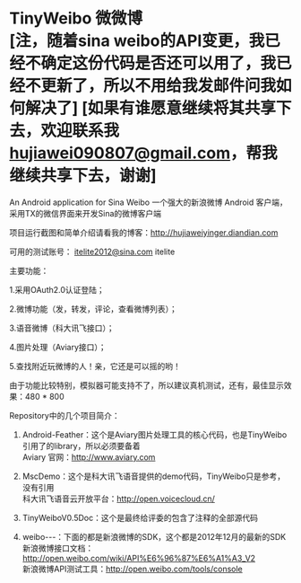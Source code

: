 TinyWeibo  微微博  
[注，随着sina weibo的API变更，我已经不确定这份代码是否还可以用了，我已经不更新了，所以不用给我发邮件问我如何解决了]
[如果有谁愿意继续将其共享下去，欢迎联系我<hujiawei090807@gmail.com>，帮我继续共享下去，谢谢]
=========

An Android application for Sina Weibo 一个强大的新浪微博 Android 客户端，采用TX的微信界面来开发Sina的微博客户端

项目运行截图和简单介绍请看我的博客：http://hujiaweiyinger.diandian.com

可用的测试账号：  itelite2012@sina.com   itelite

主要功能：

1.采用OAuth2.0认证登陆；

2.微博功能（发，转发，评论，查看微博列表）；

3.语音微博（科大讯飞接口）；

4.图片处理（Aviary接口）；

5.查找附近玩微博的人！亲，它还是可以摇的哟！

由于功能比较特别，模拟器可能支持不了，所以建议真机测试，还有，最佳显示效果：480 * 800

Repository中的几个项目简介：

1. Android-Feather：这个是Aviary图片处理工具的核心代码，也是TinyWeibo引用了的library，所以必须要备着<br>
   Aviary 官网：http://www.aviary.com

2. MscDemo：这个是科大讯飞语音提供的demo代码，TinyWeibo只是参考，没有引用<br>
   科大讯飞语音云开放平台：http://open.voicecloud.cn/

3. TinyWeiboV0.5Doc：这个是最终给评委的包含了注释的全部源代码

4. weibo---：下面的都是新浪微博的SDK，这个都是2012年12月的最新的SDK<br>
   新浪微博接口文档：http://open.weibo.com/wiki/API%E6%96%87%E6%A1%A3_V2<br>
   新浪微博API测试工具：http://open.weibo.com/tools/console<br>

